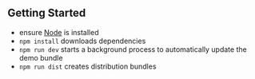 Getting Started
---------------

* ensure [Node](http://nodejs.org) is installed
* `npm install` downloads dependencies
* `npm run dev` starts a background process to automatically update the
  demo bundle
* `npm run dist` creates distribution bundles
